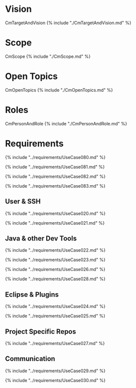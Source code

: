 
# Vision

CmTargetAndVision
{% include "./CmTargetAndVision.md" %}


# Scope

CmScope
{% include "./CmScope.md" %}


# Open Topics

CmOpenTopics
{% include "./CmOpenTopics.md" %}


# Roles

CmPersonAndRole
{% include "./CmPersonAndRole.md" %}


# Requirements

{% include "../requirements/UseCase080.md" %}

{% include "../requirements/UseCase081.md" %}

{% include "../requirements/UseCase082.md" %}

{% include "../requirements/UseCase083.md" %}

## User & SSH

{% include "../requirements/UseCase020.md" %}

{% include "../requirements/UseCase021.md" %}

## Java & other Dev Tools

{% include "../requirements/UseCase022.md" %}

{% include "../requirements/UseCase023.md" %}

{% include "../requirements/UseCase026.md" %}

{% include "../requirements/UseCase028.md" %}

## Eclipse & Plugins

{% include "../requirements/UseCase024.md" %}

{% include "../requirements/UseCase025.md" %}

## Project Specific Repos

{% include "../requirements/UseCase027.md" %}

## Communication

{% include "../requirements/UseCase029.md" %}

{% include "../requirements/UseCase030.md" %}


